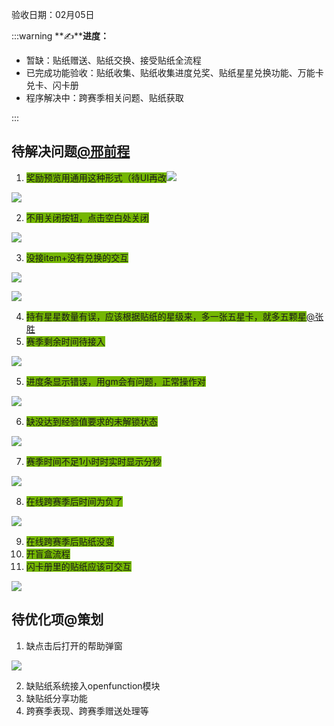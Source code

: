 验收日期：02月05日

:::warning
**✍****进度：**

+ 暂缺：贴纸赠送、贴纸交换、接受贴纸全流程
+ 已完成功能验收：贴纸收集、贴纸收集进度兑奖、贴纸星星兑换功能、万能卡兑卡、闪卡册
+ 程序解决中：跨赛季相关问题、贴纸获取

:::

## 待解决问题[@邢前程](undefined/xingqiancheng)
1. <font style="background-color:#74B602;">奖励预览用通用这种形式（待UI再改</font>![](https://cdn.nlark.com/yuque/0/2025/png/26927517/1738740944427-438eb1c0-cffd-4d96-b01b-790bc48f72e8.png)

![](https://cdn.nlark.com/yuque/0/2025/png/26927517/1738741167384-2b023463-3c28-492c-badf-6b880d45c6ef.png)

2. <font style="background-color:#74B602;">不用关闭按钮，点击空白处关闭</font>

![](https://cdn.nlark.com/yuque/0/2025/png/26927517/1738741287510-0dc19c07-0908-489a-87e6-7942b75dfcdc.png)

3. <font style="background-color:#74B602;">没接item+没有兑换的交互</font>

![](https://cdn.nlark.com/yuque/0/2025/png/26927517/1738743154699-aa3dcd39-fd6a-4692-a10e-7a13f0dc918e.png)

![](https://cdn.nlark.com/yuque/0/2025/png/26927517/1738743872033-b22ab547-ecb6-4a32-833f-88c5c78369c8.png)

4. <font style="background-color:#74B602;">持有星星数量有误，应该根据贴纸的星级来，多一张五星卡，就多五颗星</font>[@张胜](undefined/zhangs-2sb9c)
5. <font style="background-color:#74B602;">赛季剩余时间待接入</font>

![](https://cdn.nlark.com/yuque/0/2025/png/26927517/1738743288781-3606016f-f72e-4c4c-9de9-2b36a850ea89.png)

5. <font style="background-color:#74B602;">进度条显示错误，用gm会有问题，正常操作对</font>

![](https://cdn.nlark.com/yuque/0/2025/png/26927517/1738747111602-4bb1c524-3266-42b7-a0be-648db2abdb97.png)

6. <font style="background-color:#74B602;">缺没达到经验值要求的未解锁状态</font>

![](https://cdn.nlark.com/yuque/0/2025/png/26927517/1738809343343-7ec19003-a800-44d6-ae42-579ee3fd20d0.png)

7. <font style="background-color:#74B602;">赛季时间不足1小时时实时显示分秒</font>

![](https://cdn.nlark.com/yuque/0/2025/png/26927517/1738810286332-08d1f4c5-1ec2-4708-933b-901be9b7eca6.png)

8. <font style="background-color:#74B602;">在线跨赛季后时间为负了</font>

![](https://cdn.nlark.com/yuque/0/2025/png/26927517/1738810312234-edc1ae65-cf35-4a04-843b-9990d7b2d590.png)

9. <font style="background-color:#74B602;">在线跨赛季后贴纸没变</font>
10. <font style="background-color:#74B602;">开盲盒流程</font>
11. <font style="background-color:#74B602;">闪卡册里的贴纸应该可交互</font>

![](https://cdn.nlark.com/yuque/0/2025/png/26927517/1738829070000-8f792b11-d2ef-4b15-9056-adf53e8c9e0a.png)

## 待优化项@策划
1. 缺点击后打开的帮助弹窗

![](https://cdn.nlark.com/yuque/0/2025/png/26927517/1738741681028-a59b891c-1baa-4efa-a5cb-57b0afa3f8ec.png)

2. 缺贴纸系统接入openfunction模块
3. 缺贴纸分享功能
4. 跨赛季表现、跨赛季赠送处理等

